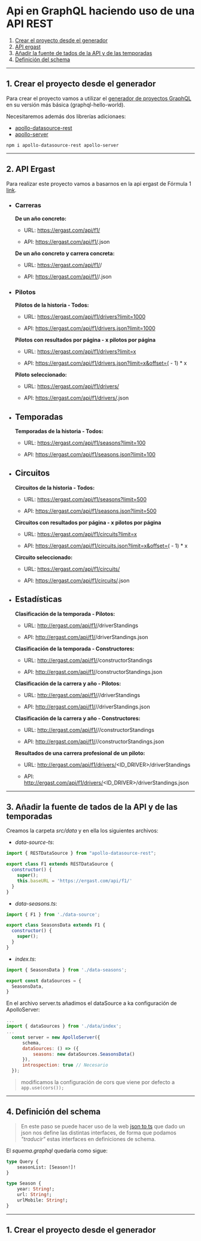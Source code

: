 # Api en GraphQL haciendo uso de una API REST

1. [Crear el proyecto desde el generador](#init)
2. [API ergast](#ergast)
3. [Añadir la fuente de tados de la API y de las temporadas](#data-source)
4. [Definición del schema](#schema)


<hr>

<a name="init"></a>

## 1. Crear el proyecto desde el generador

Para crear el proyecto vamos a utilizar el [generador de proyectos GraphQL](https://github.com/code-starters/graphql-project-cli) en su versión más básica (graphql-hello-world).

Necesitaremos además dos librerías adicionaes:

- [apollo-datasource-rest](https://www.npmjs.com/package/apollo-datasource-rest)
- [apollo-server](https://www.npmjs.com/package/apollo-server)

~~~
npm i apollo-datasource-rest apollo-server
~~~

<hr>

<a name="init"></a>

## 2. API Ergast

Para realizar este proyecto vamos a basarnos en la api ergast de Fórmula 1 [link](https://ergast.com/mrd/).

- ### Carreras

  **De un año concreto:**

  - URL: https://ergast.com/api/f1/<YEAR>

  - API: https://ergast.com/api/f1/<YEAR>.json

  **De un año concreto y carrera concreta:**

  - URL: https://ergast.com/api/f1/<YEAR>/<ROUND>

  - API: https://ergast.com/api/f1/<YEAR>/<ROUND>.json

- ### Pilotos

  **Pilotos de la historia - Todos:**

  - URL: https://ergast.com/api/f1/drivers?limit=1000

  - API: https://ergast.com/api/f1/drivers.json?limit=1000

  **Pilotos con resultados por página - x pilotos por página**

  - URL: https://ergast.com/api/f1/drivers?limit=x

  - API: https://ergast.com/api/f1/drivers.json?limit=x&offset=(<pagina> - 1) * x

  **Piloto seleccionado:**

  - URL: https://ergast.com/api/f1/drivers/<driverId>

  - API: https://ergast.com/api/f1/drivers/<driverId>.json

- ## Temporadas

  **Temporadas de la historia - Todos:**

  - URL: https://ergast.com/api/f1/seasons?limit=100

  - API: https://ergast.com/api/f1/seasons.json?limit=100

- ## Circuitos

  **Circuitos de la historia - Todos:**

  - URL: https://ergast.com/api/f1/seasons?limit=500

  - API: https://ergast.com/api/f1/seasons.json?limit=500

  **Circuitos con resultados por página - x pilotos por página**

  - URL: https://ergast.com/api/f1/circuits?limit=x

  - API: https://ergast.com/api/f1/circuits.json?limit=x&offset=(<pagina> - 1) * x

  **Circuito seleccionado:**

  - URL: https://ergast.com/api/f1/circuits/<circuitId>

  - API: https://ergast.com/api/f1/circuits/<circuitId>.json

- ## Estadísticas

  **Clasificación de la temporada - Pilotos:**

  - URL: http://ergast.com/api/f1/<YEAR>/driverStandings

  - API: http://ergast.com/api/f1/<YEAR>/driverStandings.json

  **Clasificación de la temporada - Constructores:**

  - URL: http://ergast.com/api/f1/<YEAR>/constructorStandings

  - API: http://ergast.com/api/f1/<YEAR>/constructorStandings.json

  **Clasificación de la carrera y año - Pilotos:**

  - URL: http://ergast.com/api/f1/<YEAR>/<RONDA>/driverStandings

  - API: http://ergast.com/api/f1/<YEAR>/<RONDA>/driverStandings.json

  **Clasificación de la carrera y año - Constructores:**
  - URL: http://ergast.com/api/f1/<YEAR>/<RONDA>/constructorStandings

  - API: http://ergast.com/api/f1/<YEAR>/<RONDA>/constructorStandings.json

  **Resultados de una carrera profesional de un piloto:**

  - URL: http://ergast.com/api/f1/drivers/<ID_DRIVER>/driverStandings

  - API: http://ergast.com/api/f1/drivers/<ID_DRIVER>/driverStandings.json

<hr>

<a name="data-source"></a>

## 3. Añadir la fuente de tados de la API y de las temporadas

Creamos la carpeta *src/data* y en ella los siguientes archivos:

- *data-source-ts*:

~~~js
import { RESTDataSource } from "apollo-datasource-rest";

export class F1 extends RESTDataSource {
  constructor() {
    super();
    this.baseURL = 'https://ergast.com/api/f1/'
  }
}
~~~

- *data-seasons.ts*:

~~~js
import { F1 } from './data-source';

export class SeasonsData extends F1 {
  constructor() {
    super();
  }
}
~~~

- *index.ts*:

~~~js
import { SeasonsData } from './data-seasons';

export const dataSources = {
  SeasonsData,
}
~~~

En el archivo server.ts añadimos el dataSource a ka configuración de ApolloServer:

~~~js
...
import { dataSources } from './data/index';
...
  const server = new ApolloServer({
      schema,
      dataSources: () => ({
          seasons: new dataSources.SeasonsData()
      }),
      introspection: true // Necesario
  });
~~~

> modificamos la configuración de cors que viene por defecto a ```app.use(cors());```

<hr>

<a name="schema"></a>

## 4. Definición del schema

> En este paso se puede hacer uso de la web [json to ts](http://www.jsontots.com/) que dado un json nos define las distintas interfaces, de forma que podamos *"traducir"* estas interfaces en definiciones de schema.

El *squema.graphql* quedaría como sigue:

~~~graphql
type Query {
    seasonList: [Season!]!
}

type Season {
    year: String!;
    url: String!;
    urlMobile: String!;
}
~~~

<hr>

<a name="init"></a>

## 1. Crear el proyecto desde el generador
